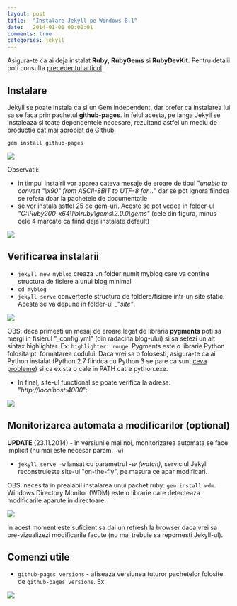 ```yaml
---
layout: post
title:  "Instalare Jekyll pe Windows 8.1"
date:   2014-01-01 00:00:01
comments: true
categories: jekyll
---
```



Asigura-te ca ai deja instalat **Ruby**, **RubyGems** si **RubyDevKit**. Pentru detalii poti consulta [precedentul articol](http://maran.ro/2013/12/31/instalare-ruby-rubygems-si-rubydevkit-pe-windows-81-64bit/).

## Instalare

Jekyll se poate instala ca si un Gem independent, dar prefer ca instalarea lui sa se faca prin pachetul **github-pages**. In felul acesta, pe langa Jekyll se instaleaza si toate dependentele necesare, rezultand astfel un mediu de productie cat mai apropiat de Github.
    
`gem install github-pages`

 ![](https://dl.dropboxusercontent.com/u/43065769/blog/images/2014/installed-github-pages-cmd.png)

Observatii:
- in timpul instalrii vor aparea cateva mesaje de eroare de tipul "_unable to convert "\x90" from ASCII-8BIT to UTF-8 for..._" dar se pot ignora fiindca se refera doar la pachetele de documentatie
- se vor instala astfel 25 de gem-uri. Aceste se pot vedea in folder-ul _"C:\Ruby200-x64\lib\ruby\gems\2.0.0\gems"_ (cele din figura, minus cele 4 marcate ca fiind deja instalate default)

![](https://dl.dropboxusercontent.com/u/43065769/blog/images/2014/installed-github-pages.png)

## Verificarea instalarii

- `jekyll new myblog` creaza un folder numit myblog care va contine structura de fisiere a unui blog minimal
- `cd myblog`
- `jekyll serve` converteste structura de foldere/fisiere intr-un site static. Acesta se va depune in folder-ul _"_site"_.

![](https://dl.dropboxusercontent.com/u/43065769/blog/images/2014/testing-jekyll.png)

  OBS: daca primesti un mesaj de eroare legat de libraria **pygments** poti sa mergi in fisierul "_config.yml" (din radacina blog-ului) si sa setezi un alt sintax highlighter. Ex: `highlighter: rouge`. Pygments este o librarie Python folosita pt. formatarea codului. Daca vrei sa o folosesti, asigura-te ca ai Python instalat (Python 2.7 fiindca cu Python 3 se pare ca sunt [ceva probleme](http://stackoverflow.com/questions/17364028/jekyll-on-windows-pygments-not-working)) si ca exista o cale in PATH catre python.exe.

- In final, site-ul functional se poate verifica la adresa: "_http://localhost:4000_":

![](https://dl.dropboxusercontent.com/u/43065769/blog/images/2014/testing-jekyll-url.png)

## Monitorizarea automata a modificarilor (optional)

**UPDATE** (23.11.2014) - in versiunile mai noi, monitorizarea automata se face implicit (nu mai este necesar param. `-w`)

- `jekyll serve -w` lansat cu parametrul _-w (watch)_, serviciul Jekyll reconstruieste site-ul "on-the-fly", pe masura ce apar modificari.

 OBS: necesita in prealabil instalarea unui pachet ruby: `gem install wdm`. Windows Directory Monitor (WDM) este o librarie care detecteaza modificarile aparute in directoare.

![](https://dl.dropboxusercontent.com/u/43065769/blog/images/2014/jekyll-watch.png)

In acest moment este suficient sa dai un refresh la browser daca vrei sa pre-vizualizezi modificarile facute (nu mai trebuie sa repornesti Jekyll-ul).

## Comenzi utile

- `github-pages versions` - afiseaza versiunea tuturor pachetelor folosite de `github-pages versions`. Ex:

![](https://dl.dropboxusercontent.com/u/43065769/blog/images/2014/2014-11-23-github-pages-versions.jpg)